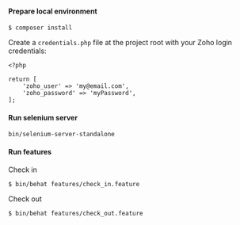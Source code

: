 #### Prepare local environment

```
$ composer install
```

Create a `credentials.php` file at the project root with your Zoho login credentials:

```
<?php

return [
    'zoho_user' => 'my@email.com',
    'zoho_password' => 'myPassword',
];
```

#### Run selenium server

```
bin/selenium-server-standalone  
```

#### Run features

Check in

```
$ bin/behat features/check_in.feature
```

Check out

```
$ bin/behat features/check_out.feature
```
